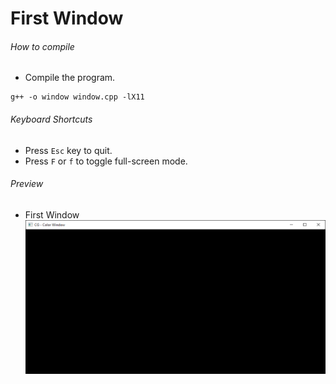 First Window
============

###### How to compile

- Compile the program.

```
g++ -o window window.cpp -lX11
```

###### Keyboard Shortcuts
- Press ```Esc``` key to quit.
- Press ```F``` or ```f``` to toggle full-screen mode.

###### Preview
- First Window
![window][window-image]

<!-- Image declaration -->

[window-image]: ./preview/window.png "First Window"
